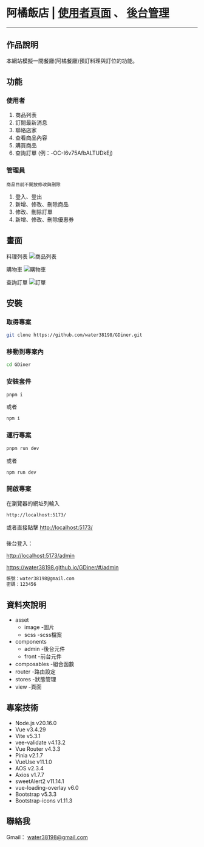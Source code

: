 # 阿橘飯店 | [使用者頁面](https://water38198.github.io/GDiner/#/) 、 [後台管理](https://water38198.github.io/GDiner/#/login)

---

## 作品說明

本網站模擬一間餐廳(阿橘餐廳)預訂料理與訂位的功能。

## 功能

### 使用者

1. 商品列表
2. 訂閱最新消息
3. 聯絡店家
4. 查看商品內容
5. 購買商品
6. 查詢訂單 (例：-OC-I6v75AfbALTUDkEj)

### 管理員

`商品目前不開放修改與刪除`

1. 登入、登出
2. 新增、修改、刪除商品
3. 修改、刪除訂單
4. 新增、修改、刪除優惠券

## 畫面

料理列表
![商品列表](https://res.cloudinary.com/dofhdwmow/image/upload/v1731042242/products.png)

購物車
![購物車](https://res.cloudinary.com/dofhdwmow/image/upload/v1732032819/cart_nacxwv.png)

查詢訂單
![訂單](https://res.cloudinary.com/dofhdwmow/image/upload/v1731045984/order.png)

## 安裝

### 取得專案

```sh
git clone https://github.com/water38198/GDiner.git
```

### 移動到專案內

```sh
cd GDiner
```

### 安裝套件

```sh
pnpm i
```

或者

```sh
npm i
```

### 運行專案

```sh
pnpm run dev
```

或者

```sh
npm run dev
```

### 開啟專案

在瀏覽器的網址列輸入

```sh
http://localhost:5173/
```

或者直接點擊 <http://localhost:5173/>

###

後台登入：

<http://localhost:5173/admin>

<https://water38198.github.io/GDiner/#/admin>

```sh
帳號：water38198@gmail.com
密碼：123456
```

## 資料夾說明

- asset
  - image -圖片
  - scss -scss檔案
- components
  - admin -後台元件
  - front -前台元件
- composables -組合函數
- router -路由設定
- stores -狀態管理
- view -頁面

## 專案技術

- Node.js v20.16.0
- Vue v3.4.29
- Vite v5.3.1
- vee-validate v4.13.2
- Vue Router v4.3.3
- Pinia v2.1.7
- VueUse v11.1.0
- AOS v2.3.4
- Axios v1.7.7
- sweetAlert2 v11.14.1
- vue-loading-overlay v6.0
- Bootstrap v5.3.3
- Bootstrap-icons v1.11.3

## 聯絡我

Gmail： <water38198@gmail.com>

